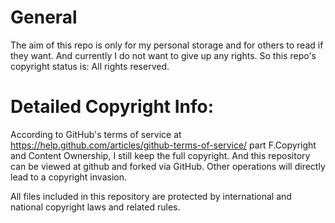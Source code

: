 # General
The aim of this repo is only for my personal storage and for others to read if they want.
And currently I do not want to give up any rights.
So this repo's copyright status is: All rights reserved.

# Detailed Copyright Info:
According to GitHub's terms of service at https://help.github.com/articles/github-terms-of-service/
part F.Copyright and Content Ownership, I still keep the full copyright. And this repository can be viewed at github and forked  via GitHub. Other operations will directly lead to a copyright invasion.

All files included in this repository are protected by international and national copyright laws and related rules.
